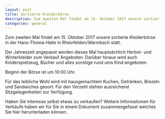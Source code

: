 ```yaml
---
layout: post
title: Sortierte Kleiderbörse
description: Zum zweiten Mal findet am 15. Oktober 2017 unsere sortierte Kleiderbörse in der Hans-Thoma-Halle in Rheinfelden/Warmbach statt.
categories: general
---
```


Zum zweiten Mal findet am 15. Oktober 2017 unsere sortierte Kleiderbörse in der Hans-Thoma-Halle in Rheinfelden/Warmbach statt.

Der Jahreszeit angepasst werden dieses Mal hauptsächlich Herbst- und Winterkleider zum Verkauf Angeboten. Darüber hinaus wird auch Kinderspielzeug, Bücher und alles sonstige rund ums Kind angeboten.

Beginn der Börse ist um 10:00 Uhr.

Für das leibliche Wohl wird mit hausgemachtem Kuchen, Getränken, Brezeln und Sandwiches gesort. Für den Verzeht stehen ausreichend Sitzgelegenheiten zur Verfügung.


Haben Sie Interesse selbst etwas zu verkaufen?
Weitere Informationen für Verkäufe haben wir für Sie in einem Dokument zusammengefasst welches Sie hier herunterladen können.

